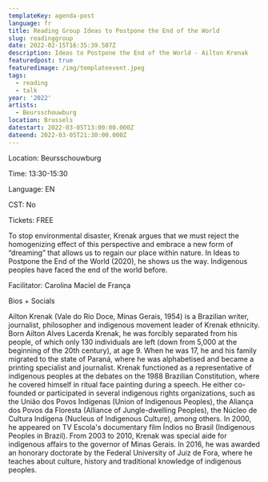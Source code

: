 ```yaml
---
templateKey: agenda-post
language: fr
title: Reading Group Ideas to Postpone the End of the World
slug: readinggroup
date: 2022-02-15T16:35:39.507Z
description: Ideas to Postpone the End of the World - Ailton Krenak
featuredpost: true
featuredimage: /img/templateevent.jpeg
tags:
  - reading
  - talk
year: '2022'
artists:
  - Beursschouwburg
location: Brussels
datestart: 2022-03-05T13:00:00.000Z
dateend: 2022-03-05T21:30:00.000Z
---
```

Location: Beursschouwburg

Time: 13:30-15:30

Language: EN

CST: No

Tickets: FREE

To stop environmental disaster, Krenak argues that we must reject the homogenizing effect of this perspective and embrace a new form of “dreaming” that allows us to regain our place within nature. In Ideas to Postpone the End of the World (2020), he shows us the way. Indigenous peoples have faced the end of the world before.

Facilitator: Carolina Maciel de França 

Bios + Socials

Ailton Krenak (Vale do Rio Doce, Minas Gerais, 1954) is a Brazilian writer, journalist, philosopher and indigenous movement leader of Krenak ethnicity. Born Ailton Alves Lacerda Krenak, he was forcibly separated from his people, of which only 130 individuals are left (down from 5,000 at the beginning of the 20th century), at age 9. When he was 17, he and his family migrated to the state of Paraná, where he was alphabetised and became a printing specialist and journalist. Krenak functioned as a representative of indigenous peoples at the debates on the 1988 Brazilian Constitution, where he covered himself in ritual face painting during a speech. He either co-founded or participated in several indigenous rights organizations, such as the União dos Povos Indígenas (Union of Indigenous Peoples), the Aliança dos Povos da Floresta (Alliance of Jungle-dwelling Peoples), the Núcleo de Cultura Indígena (Nucleus of Indigenous Culture), among others. In 2000, he appeared on TV Escola's documentary film Índios no Brasil (Indigenous Peoples in Brazil). From 2003 to 2010, Krenak was special aide for indigenous affairs to the governor of Minas Gerais. In 2016, he was awarded an honorary doctorate by the Federal University of Juiz de Fora, where he teaches about culture, history and traditional knowledge of indigenous peoples.
